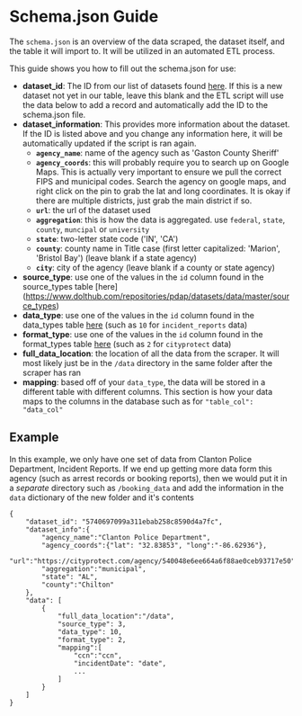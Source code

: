 Schema.json Guide
===

The `schema.json` is an overview of the data scraped, the dataset itself, and the table it will import to. It will be utilized in an automated ETL process.

This guide shows you how to fill out the schema.json for use:
* **dataset_id**: The ID from our list of datasets found [here](https://www.dolthub.com/repositories/pdap/datasets/data/master/datasets). If this is a new dataset not yet in our table, leave this blank and the ETL script will use the data below to add a record and automatically add the ID to the schema.json file.
* **dataset_information**: This provides more information about the dataset. If the ID is listed above and you change any information here, it will be automatically updated if the script is ran again.
    * **`agency_name`**: name of the agency such as 'Gaston County Sheriff'
    * **`agency_coords`**: this will probably require you to search up on Google Maps. This is actually very important to ensure we pull the correct FIPS and municipal codes. Search the agency on google maps, and right click on the pin to grab the lat and long coordinates. It is okay if there are multiple districts, just grab the main district if so.
    * **`url`**: the url of the dataset used
    * **`aggregation`**: this is how the data is aggregated. use `federal`, `state`, `county`, `muncipal` or `university`
    * **`state`**: two-letter state code ('IN', 'CA')
    * **`county`**: county name in Title case (first letter capitalized: 'Marion', 'Bristol Bay') (leave blank if a state agency)
    * **`city`**: city of the agency (leave blank if a county or state agency)
* **source_type**: use one of the values in the `id` column found in the source_types table [here] (https://www.dolthub.com/repositories/pdap/datasets/data/master/source_types)
* **data_type**: use one of the values in the `id` column found in the data_types table [here](https://www.dolthub.com/repositories/pdap/datasets/data/master/data_types) (such as `10` for `incident_reports` data)
* **format_type**: use one of the values in the `id` column found in the format_types table [here](https://www.dolthub.com/repositories/pdap/datasets/data/master/format_types) (such as `2` for `cityprotect` data)
* **full_data_location**: the location of all the data from the scraper. It will most likely just be in the `/data` directory in the same folder after the scraper has ran
* **mapping**: based off of your `data_type`, the data will be stored in a different table with different columns. This section is how your data maps to the columns in the database such as for `"table_col": "data_col"`


## Example
In this example, we only have one set of data from Clanton Police Department, Incident Reports. 
If we end up getting more data form this agency (such as arrest records or booking reports), then we would put it in a *separate* directory such as `/booking_data` and add the information in the `data` dictionary of the new folder and it's contents

```
{
    "dataset_id": "5740697099a311ebab258c8590d4a7fc",
    "dataset_info":{
        "agency_name":"Clanton Police Department",
        "agency_coords":{"lat": "32.83853", "long":"-86.62936"},
        "url":"https://cityprotect.com/agency/540048e6ee664a6f88ae0ceb93717e50",
        "aggregation":"municipal",
        "state": "AL",
        "county":"Chilton"
    },
    "data": [
        {
            "full_data_location":"/data",
            "source_type": 3,
            "data_type": 10,
            "format_type": 2,
            "mapping":[
                "ccn":"ccn",
                "incidentDate": "date",
                ...
            ]
        }
    ]
}
```


